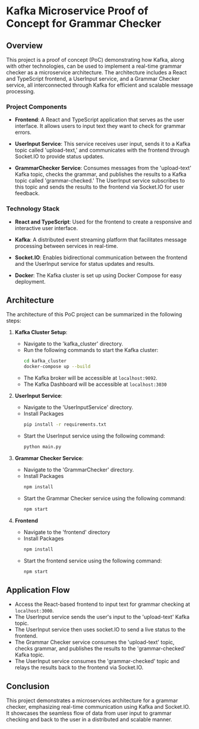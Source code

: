 # Kafka Microservice Proof of Concept for Grammar Checker

## Overview

This project is a proof of concept (PoC) demonstrating how Kafka, along with other technologies, can be used to implement a real-time grammar checker as a microservice architecture. The architecture includes a React and TypeScript frontend, a UserInput service, and a Grammar Checker service, all interconnected through Kafka for efficient and scalable message processing.

### Project Components

- **Frontend**: A React and TypeScript application that serves as the user interface. It allows users to input text they want to check for grammar errors.

- **UserInput Service**: This service receives user input, sends it to a Kafka topic called 'upload-text,' and communicates with the frontend through Socket.IO to provide status updates.

- **GrammarChecker Service**: Consumes messages from the 'upload-text' Kafka topic, checks the grammar, and publishes the results to a Kafka topic called 'grammar-checked.' The UserInput service subscribes to this topic and sends the results to the frontend via Socket.IO for user feedback.

### Technology Stack

- **React and TypeScript**: Used for the frontend to create a responsive and interactive user interface.

- **Kafka**: A distributed event streaming platform that facilitates message processing between services in real-time.

- **Socket.IO**: Enables bidirectional communication between the frontend and the UserInput service for status updates and results.

- **Docker**: The Kafka cluster is set up using Docker Compose for easy deployment.

## Architecture

The architecture of this PoC project can be summarized in the following steps:

1. **Kafka Cluster Setup**:
   - Navigate to the 'kafka_cluster' directory.
   - Run the following commands to start the Kafka cluster:
     ```bash
     cd kafka_cluster
     docker-compose up --build
     ```
   - The Kafka broker will be accessible at `localhost:9092`.
   - The Kafka Dashboard will be accessible at `localhost:3030`

2. **UserInput Service**:
   - Navigate to the 'UserInputService' directory.
   - Install Packages
     ``` bash
     pip install -r requirements.txt
     ```
   - Start the UserInput service using the following command:
     ```bash
     python main.py
     ```

3. **Grammar Checker Service**:
   - Navigate to the 'GrammarChecker' directory.
   - Install Packages
     ``` bash
     npm install
     ```
   - Start the Grammar Checker service using the following command:
     ```bash
     npm start
     ```

4. **Frontend**
   - Navigate to the 'frontend' directory
   - Install Packages
     ``` bash
     npm install
     ```
   - Start the frontend service using the following command:
     ``` bash
     npm start
     ```

## Application Flow
   - Access the React-based frontend to input text for grammar checking at `localhost:3000`.
   - The UserInput service sends the user's input to the 'upload-text' Kafka topic.
   - The UserInput service then uses socket.IO to send a live status to the frontend.
   - The Grammar Checker service consumes the 'upload-text' topic, checks grammar, and publishes the results to the 'grammar-checked' Kafka topic.
   - The UserInput service consumes the 'grammar-checked' topic and relays the results back to the frontend via Socket.IO.

## Conclusion

This project demonstrates a microservices architecture for a grammar checker, emphasizing real-time communication using Kafka and Socket.IO. It showcases the seamless flow of data from user input to grammar checking and back to the user in a distributed and scalable manner.

